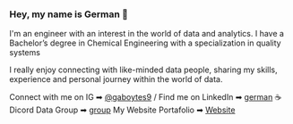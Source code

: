 ### Hey, my name is German 👋
 
I'm an engineer with an interest in the world of data and analytics. I have a Bachelor’s degree in Chemical Engineering with a specialization in quality systems


I really enjoy connecting with like-minded data people, sharing my skills, experience and personal journey within the world of data. 


Connect with me on IG ➡︎ [@gaboytes9](https://www.instagram.com/gaboytes9/) / 
Find me on LinkedIn ➡︎ [german](https://www.linkedin.com/in/geraboytes/)
☕ Dicord Data Group ➡︎ [group](https://discord.gg/qqNAfRJMH8)
My Website Portafolio ➡︎ [Website](https://gerblake77.wixsite.com/portafolioger)
